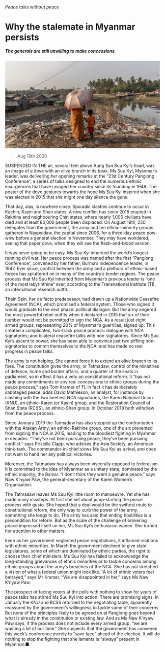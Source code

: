 ###### Peace talks without peace

# Why the stalemate in Myanmar persists 

##### The generals are still unwilling to make concessions 

![image](images/20200822_ASP001.jpg) 

> Aug 18th 2020 

SUSPENDED IN THE air, several feet above Aung San Suu Kyi’s head, was an image of a dove with an olive branch in its beak. Ms Suu Kyi, Myanmar’s leader, was delivering her opening remarks at the “21st Century Panglong Conference”, a series of talks designed to end the numerous ethnic insurgencies that have ravaged her country since its founding in 1948. The poster of the dove gestures towards the hope Ms Suu Kyi inspired when she was elected in 2015 that she might one day silence the guns.

That day, alas, is nowhere close. Sporadic clashes continue to occur in Kachin, Kayin and Shan states. A new conflict has since 2018 erupted in Rakhine and neighbouring Chin states, where nearly 1,000 civilians have died and at least 80,000 people been displaced. On August 19th, 230 delegates from the government, the army and ten ethnic-minority groups gathered in Naypyidaw, the capital since 2006, for a three-day peace pow-wow before a general election in November. They may have wondered, seeing that paper dove, when they will see the flesh-and-blood version.


It was never going to be easy. Ms Suu Kyi inherited the world’s longest-running civil war. Her peace process was named after the first “Panglong Conference”, convened by her father, Burma’s independence leader, in 1947. Ever since, conflict between the army and a plethora of ethnic-based forces has spluttered on in many of the country’s border regions. The peace process that Ms Suu Kyi inherited from Myanmar’s previous leader is “one of the most labyrinthine” ever, according to the Transnational Institute (TI), an international research outfit.

Thein Sein, her de facto predecessor, had drawn up a Nationwide Ceasefire Agreement (NCA), which promised a federal system. Those who signed it would graduate to the next phase: political dialogue. But the army angered the most powerful rebel outfits when it declared in 2015 that six of their number would not be permitted to sign the NCA. As a result just eight armed groups, representing 20% of Myanmar’s guerrillas, signed up. This created a complicated, two-track peace process: dialogue with NCA signatories; and bilateral ceasefire talks with non-signatories. Since Ms Suu Kyi’s ascent to power, she has been able to convince just two piffling non-signatories to commit themselves to the NCA, and has made no real progress in peace talks.

The army is not helping. She cannot force it to extend an olive branch to its foes. The constitution gives the army, or Tatmadaw, control of the ministries of defence, home and border affairs, and a quarter of the seats in parliament, so in effect it has a veto on constitutional reform. It “has not made any commitments or any real concessions to ethnic groups during the peace process,” says Tom Kramer of TI. In fact it has deliberately sabotaged peace, adds David Mathieson, an analyst, for instance by clashing with the two beefiest NCA signatories, the Karen National Union (KNU), an ethnic-Karen (or Kayin) group, and the Restoration Council of Shan State (RCSS), an ethnic-Shan group. In October 2018 both withdrew from the peace process.

Since January 2019 the Tatmadaw has also stepped up the confrontation with the Arakan Army, an ethnic-Rakhine group, one of the six prevented from signing the NCA in 2015, leading to the bloodiest fighting in Myanmar in decades. “They’ve not been pursuing peace, they’ve been pursuing conflict,” says Priscilla Clapp, who advises the Asia Society, an American think-tank. The commander-in-chief views Ms Suu Kyi as a rival, and does not want to hand her any political victories.

Moreover, the Tatmadaw has always been viscerally opposed to federalism. It is committed to the idea of Myanmar as a unitary state, dominated by the ethnic majority, the Bamar. “I don’t think they want a genuine peace,” says Naw K’nyaw Paw, the general-secretary of the Karen Women’s Organisation.

The Tatmadaw leaves Ms Suu Kyi little room to manoeuvre. Yet she has made many missteps. At first she set about jump-starting the peace process with gusto. She hoped that a deal would be the swiftest route to constitutional reform, the only way to curb the power of the army, something she longs to do. The army has said that ending hostilities is a precondition for reform. But as the scale of the challenge of brokering peace impressed itself on her, Ms Suu Kyi’s enthusiasm waned. She turned her attention to other matters.

Even as her government neglected peace negotiations, it inflamed relations with ethnic minorities. In March the government declined to give state legislatures, some of which are dominated by ethnic parties, the right to choose their chief ministers. Ms Suu Kyi has failed to acknowledge the long-standing grievances of ethnic minorities or to tackle concerns among ethnic groups about the army’s breaches of the NCA. She has not sketched a vision of what a federal union might look like. “A lot of ethnic voters feel betrayed,” says Mr Kramer. “We are disappointed in her,” says Ms Naw K’nyaw Paw.

The prospect of facing voters at the polls with nothing to show for years of peace talks has stirred Ms Suu Kyi into action. There are promising signs. In January the KNU and RCSS returned to the negotiating table, apparently reassured by the government’s willingness to tackle some of their concerns. But none of the principles likely to be agreed on at Panglong goes beyond what is already in the constitution or existing law. And as Ms Naw K’nyaw Paw says, if the process does not include every armed group, “we are wasting a lot of our time.” She suspects that the government has convened this week’s conference merely to “save face” ahead of the election. It will do nothing to stop the fighting that she laments is “always” present in Myanmar.■

